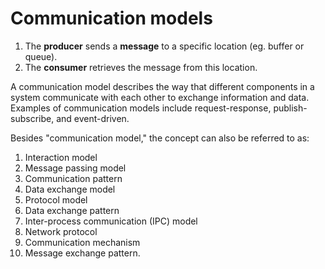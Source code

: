 # Communication models

1. The **producer** sends a **message** to a specific location (eg. buffer or queue).
2. The **consumer** retrieves the message from this location.

A communication model describes the way that different components in a system communicate with each other to exchange information and data. Examples of communication models include request-response, publish-subscribe, and event-driven.

Besides "communication model," the concept can also be referred to as:
1. Interaction model
2. Message passing model
3. Communication pattern
4. Data exchange model
5. Protocol model
6. Data exchange pattern
7. Inter-process communication (IPC) model
8. Network protocol
9. Communication mechanism
10. Message exchange pattern.
